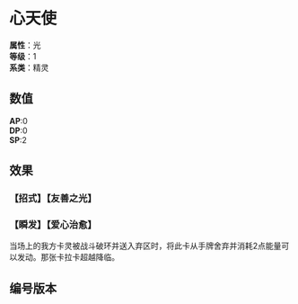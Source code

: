 <script setup>
let list = [
    { number: "SP01-008", url: "/packs/SP01" }
]
</script>

# 心天使

**属性**：光<br>
**等级**：1<br>
**系类**：精灵

## 数值

**AP**:0<br>
**DP**:0<br>
**SP**:2

## 效果

### 【招式】【友善之光】

### 【瞬发】【爱心治愈】

当场上的我方卡灵被战斗破环并送入弃区时，将此卡从手牌舍弃并消耗2点能量可以发动。那张卡拉卡超越降临。

## 编号版本

<CardNumberBox :list="list"/>